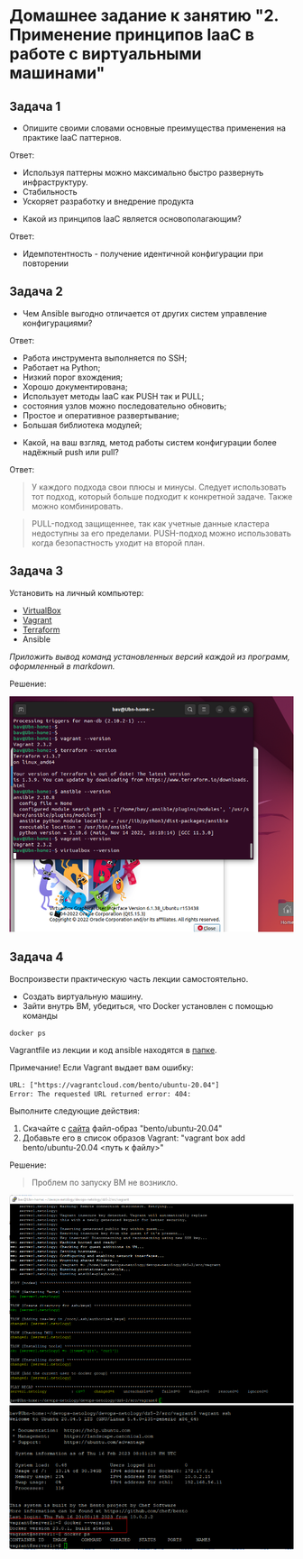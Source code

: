 # Домашнее задание к занятию "2. Применение принципов IaaC в работе с виртуальными машинами"

## Задача 1

- Опишите своими словами основные преимущества применения на практике IaaC паттернов.

Ответ: 
* Используя паттерны можно максимально быстро развернуть инфраструктуру.
* Стабильность
* Ускоряет разработку и внедрение продукта

- Какой из принципов IaaC является основополагающим?

Ответ: 
* Идемпотентность - получение идентичной конфигурации при повторении

## Задача 2

- Чем Ansible выгодно отличается от других систем управление конфигурациями?

Ответ:
* Работа инструмента выполняется по SSH;
* Работает на Python;
* Низкий порог вхождения;
* Хорошо документирована;
* Использует методы IaaC как PUSH так и PULL;
* состояния узлов можно последовательно обновить;
* Простое и оперативное развертывание;
* Большая библиотека модулей;

- Какой, на ваш взгляд, метод работы систем конфигурации более надёжный push или pull?

Ответ:
>У каждого подхода свои плюсы и минусы. Следует использовать тот подход, который больше подходит к конкретной задаче.
>Также можно комбинировать.

>PULL-подход защищеннее, так как учетные данные кластера недоступны за его пределами.
>PUSH-подход можно использовать когда безопастность уходит на второй план.


## Задача 3

Установить на личный компьютер:

- [VirtualBox](https://www.virtualbox.org/)
- [Vagrant](https://github.com/netology-code/devops-materials)
- [Terraform](https://github.com/netology-code/devops-materials/blob/master/README.md)
- Ansible

*Приложить вывод команд установленных версий каждой из программ, оформленный в markdown.*

Решение: 

![Рис.3](https://github.com/sasha047/devops-netology/blob/main/dz5-2/img/3.png)

## Задача 4 

Воспроизвести практическую часть лекции самостоятельно.

- Создать виртуальную машину.
- Зайти внутрь ВМ, убедиться, что Docker установлен с помощью команды
```
docker ps
```
Vagrantfile из лекции  и код ansible находятся в [папке](https://github.com/netology-code/virt-homeworks/tree/virt-11/05-virt-02-iaac/src).

Примечание! Если Vagrant выдает вам ошибку:
```
URL: ["https://vagrantcloud.com/bento/ubuntu-20.04"]     
Error: The requested URL returned error: 404:
```

Выполните следующие действия:
1. Скачайте с [сайта](https://app.vagrantup.com/bento/boxes/ubuntu-20.04) файл-образ "bento/ubuntu-20.04"
2. Добавьте его в список образов Vagrant: "vagrant box add bento/ubuntu-20.04 <путь к файлу>"

Решение:  

>Проблем по запуску ВМ не возникло.

![Рис.4-1](https://github.com/sasha047/devops-netology/blob/main/dz5-2/img/4-1.png)
![Рис.4-2](https://github.com/sasha047/devops-netology/blob/main/dz5-2/img/4-2.png)


